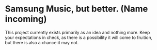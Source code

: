 # Samsung Music, but better. (Name incoming)
This project currently exists primarily as an idea and nothing more. Keep your expectations in check, as there is a possibility it will come to fruition, but there is also a chance it may not.
